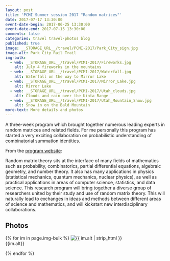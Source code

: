 ```yaml
---
layout: post
title: 'PCMI Summer session 2017 "Random matrices"'
date: 2017-07-17 13:30:00
event-date-begin: 2017-06-25 13:30:00
event-date-end: 2017-07-15 13:30:00
comments: false
categories: travel travel-photos blog
published: true
image: __STORAGE_URL__/travel/PCMI-2017/Park_City_sign.jpg
image-alt: Park City Rail Trail
img-bulk:
  - web: __STORAGE_URL__/travel/PCMI-2017/Fireworks.jpg
    alt: July 4 fireworks in the mountains
  - web: __STORAGE_URL__/travel/PCMI-2017/Waterfall.jpg
    alt: Waterfall on the way to Mirror Lake
  - web: __STORAGE_URL__/travel/PCMI-2017/Mirror_Lake.jpg
    alt: Mirror Lake
  - web: __STORAGE_URL__/travel/PCMI-2017/Utah_clouds.jpg
    alt: Clouds and rain over the Uinta Range
  - web: __STORAGE_URL__/travel/PCMI-2017/Utah_Mountain_Snow.jpg
    alt: Snow in on the Bald Mountain
more-text: More details and photos
---
```


A three-week program which brought together numerous leading experts in random matrices and related
fields. For me personally this program has started a very exciting collaboration on probabilistic understanding of
combinatorial summation identities.

<!--more-->

From the [program website](https://pcmi.ias.edu/program-index/2017):

<span class="highlighted-item">
Random matrix theory sits at the interface of many fields of mathematics such as probability, combinatorics, partial differential equations, algebraic geometry, and number theory. It also has many applications in physics (statistical mechanics, quantum mechanics, nuclear physics), as well as practical applications in areas of computer science, statistics, and data science. This research program will bring together a diverse group of researchers united by their study and use of random matrix theory. This will naturally lead to exchanges in ideas and methods between different areas of science and mathematics, and will kickstart new interdisciplinary collaborations.
</span>

<h2 class="mb-1 mt-5">Photos</h2>

{% for im in page.img-bulk %}
  <img src="{{ im.web | replace: '__STORAGE_URL__', site.storage_url }}" alt="{{ im.alt | strip_html }}" title="{{ im.alt | strip_html }}" style="max-width:100%;max-height:800px;height:auto;width:auto;" class="mb-3 mt-3">
  <br>{{im.alt}}

{% endfor %}
